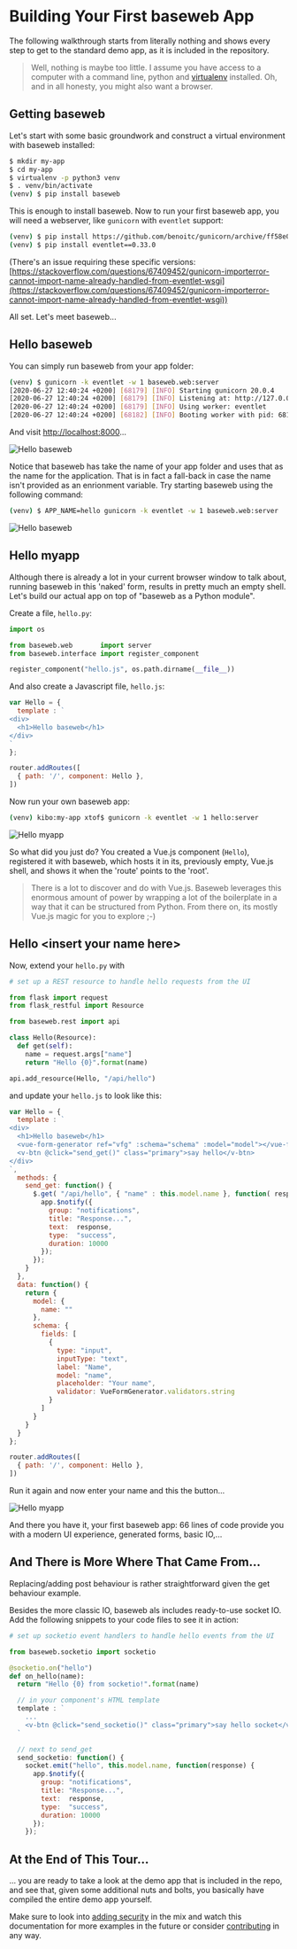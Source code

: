 # Building Your First baseweb App

The following walkthrough starts from literally nothing and shows every step to get to the standard demo app, as it is included in the repository.

> Well, nothing is maybe too little. I assume you have access to a computer with a command line, python and [virtualenv](https://pypi.org/project/virtualenv/) installed. Oh, and in all honesty, you might also want a browser.

## Getting baseweb

Let's start with some basic groundwork and construct a virtual environment with baseweb installed:

```bash
$ mkdir my-app
$ cd my-app
$ virtualenv -p python3 venv
$ . venv/bin/activate
(venv) $ pip install baseweb
```

This is enough to install baseweb. Now to run your first baseweb app, you will need a webserver, like `gunicorn` with `eventlet` support:

```bash
(venv) $ pip install https://github.com/benoitc/gunicorn/archive/ff58e0c6da83d5520916bc4cc109a529258d76e1.zip#egg=gunicorn==20.1.0
(venv) $ pip install eventlet==0.33.0
```

(There's an issue requiring these specific versions: [https://stackoverflow.com/questions/67409452/gunicorn-importerror-cannot-import-name-already-handled-from-eventlet-wsgi](https://stackoverflow.com/questions/67409452/gunicorn-importerror-cannot-import-name-already-handled-from-eventlet-wsgi))

All set. Let's meet baseweb...

## Hello baseweb

You can simply run baseweb from your app folder:

```bash
(venv) $ gunicorn -k eventlet -w 1 baseweb.web:server
[2020-06-27 12:40:24 +0200] [68179] [INFO] Starting gunicorn 20.0.4
[2020-06-27 12:40:24 +0200] [68179] [INFO] Listening at: http://127.0.0.1:8000 (68179)
[2020-06-27 12:40:24 +0200] [68179] [INFO] Using worker: eventlet
[2020-06-27 12:40:24 +0200] [68182] [INFO] Booting worker with pid: 68182
```

And visit [http://localhost:8000](http://localhost:8000)...

![Hello baseweb](hello-baseweb-1.png)

Notice that baseweb has take the name of your app folder and uses that as the name for the application. That is in fact a fall-back in case the name isn't provided as an enrionment variable. Try starting baseweb using the following command:

```bash
(venv) $ APP_NAME=hello gunicorn -k eventlet -w 1 baseweb.web:server
```

![Hello baseweb](hello-baseweb-2.png)

## Hello myapp

Although there is already a lot in your current browser window to talk about, running baseweb in this 'naked' form, results in pretty much an empty shell. Let's build our actual app on top of "baseweb as a Python module".

Create a file, `hello.py`:

```python
import os

from baseweb.web       import server
from baseweb.interface import register_component

register_component("hello.js", os.path.dirname(__file__))
```

And also create a Javascript file, `hello.js`:

```javascript
var Hello = {
  template : `
<div>
  <h1>Hello baseweb</h1>
</div>
`
};

router.addRoutes([
  { path: '/', component: Hello },
])
```

Now run your own baseweb app:

```bash
(venv) kibo:my-app xtof$ gunicorn -k eventlet -w 1 hello:server
```

![Hello myapp](hello-myapp-1.png)

So what did you just do? You created a Vue.js component (`Hello`), registered it with baseweb, which hosts it in its, previously empty, Vue.js shell, and shows it when the 'route' points to the 'root'.

> There is a lot to discover and do with Vue.js. Baseweb leverages this enormous amount of power by wrapping a lot of the boilerplate in a way that it can be structured from Python. From there on, its mostly Vue.js magic for you to explore ;-)

## Hello &lt;insert your name here&gt;

Now, extend your `hello.py` with

```python
# set up a REST resource to handle hello requests from the UI

from flask import request
from flask_restful import Resource

from baseweb.rest import api

class Hello(Resource):
  def get(self):
    name = request.args["name"]
    return "Hello {0}".format(name)

api.add_resource(Hello, "/api/hello")
```

and update your `hello.js` to look like this:

```javascript
var Hello = {
  template : `
<div>
  <h1>Hello baseweb</h1>
  <vue-form-generator ref="vfg" :schema="schema" :model="model"></vue-form-generator>
  <v-btn @click="send_get()" class="primary">say hello</v-btn>
</div>
`,
  methods: {
    send_get: function() {
      $.get( "/api/hello", { "name" : this.model.name }, function( response ) {
        app.$notify({
          group: "notifications",
          title: "Response...",
          text:  response,
          type:  "success",
          duration: 10000
        });
      });
    }
  },
  data: function() {
    return {
      model: {
        name: ""
      },
      schema: {
        fields: [
          {
            type: "input",
            inputType: "text",
            label: "Name",
            model: "name",
            placeholder: "Your name",
            validator: VueFormGenerator.validators.string
          }
        ]
      }
    }
  }
};

router.addRoutes([
  { path: '/', component: Hello },
])
```

Run it again and now enter your name and this the button...

![Hello myapp](hello-myapp-2.png)

And there you have it, your first baseweb app: 66 lines of code provide you with a modern UI experience, generated forms, basic IO,...

## And There is More Where That Came From...

Replacing/adding post behaviour is rather straightforward given the get behaviour example.

Besides the more classic IO, baseweb als includes ready-to-use socket IO. Add the following snippets to your code files to see it in action:

```python
# set up socketio event handlers to handle hello events from the UI

from baseweb.socketio import socketio

@socketio.on("hello")
def on_hello(name):
  return "Hello {0} from socketio!".format(name)
```

```javascript
  // in your component's HTML template
  template : `
    ...
    <v-btn @click="send_socketio()" class="primary">say hello socket</v-btn>
  `

  // next to send_get
  send_socketio: function() {
    socket.emit("hello", this.model.name, function(response) {
      app.$notify({
        group: "notifications",
        title: "Response...",
        text:  response,
        type:  "success",
        duration: 10000
      });        
    });
```

## At the End of This Tour...

... you are ready to take a look at the demo app that is included in the repo, and see that, given some additional nuts and bolts, you basically have compiled the entire demo app yourself.

Make sure to look into [adding security](adding-security.md) in the mix and watch this documentation for more examples in the future or consider [contributing](contributing.md) in any way.
